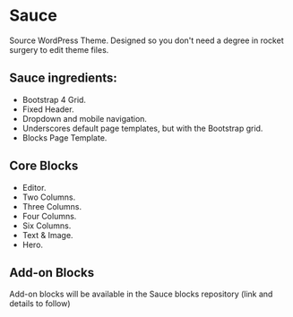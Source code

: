 # Sauce
Source WordPress Theme. Designed so you don't need a degree in rocket surgery to edit theme files.

## Sauce ingredients:
- Bootstrap 4 Grid.
- Fixed Header.
- Dropdown and mobile navigation.
- Underscores default page templates, but with the Bootstrap grid.
- Blocks Page Template.


## Core Blocks
- Editor.
- Two Columns.
- Three Columns.
- Four Columns.
- Six Columns.
- Text & Image.
- Hero.

## Add-on Blocks
Add-on blocks will be available in the Sauce blocks repository (link and details to follow)
